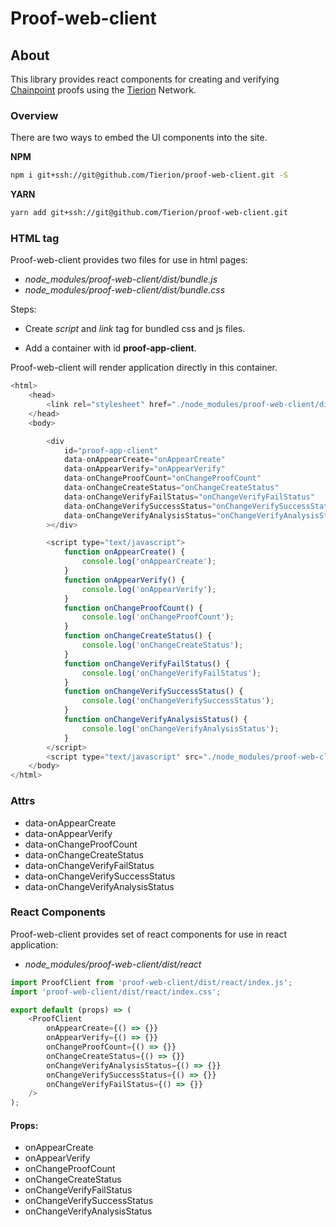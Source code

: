 # Proof-web-client

## About

This library provides react components for creating and verifying [Chainpoint](https://chainpoint.org) proofs using the [Tierion](https://tierion.com) Network.

### Overview

There are two ways to embed the UI components into the site.

__NPM__

```bash
npm i git+ssh://git@github.com/Tierion/proof-web-client.git -S
```

__YARN__

```bash
yarn add git+ssh://git@github.com/Tierion/proof-web-client.git
```

### HTML tag

Proof-web-client provides two files for use in html pages:
* *node_modules/proof-web-client/dist/bundle.js*
* *node_modules/proof-web-client/dist/bundle.css*

Steps:

* Create *script* and *link* tag for bundled css and js files.

* Add a container with id __proof-app-client__.

Proof-web-client will render application directly in this container.

```js
<html>
    <head>
        <link rel="stylesheet" href="./node_modules/proof-web-client/dist/bundle.css" />
    </head>
    <body>

        <div
            id="proof-app-client"
            data-onAppearCreate="onAppearCreate"
            data-onAppearVerify="onAppearVerify"
            data-onChangeProofCount="onChangeProofCount"
            data-onChangeCreateStatus="onChangeCreateStatus"
            data-onChangeVerifyFailStatus="onChangeVerifyFailStatus"
            data-onChangeVerifySuccessStatus="onChangeVerifySuccessStatus"
            data-onChangeVerifyAnalysisStatus="onChangeVerifyAnalysisStatus"
        ></div>

        <script type="text/javascript">
            function onAppearCreate() {
                console.log('onAppearCreate');
            }
            function onAppearVerify() {
                console.log('onAppearVerify');
            }
            function onChangeProofCount() {
                console.log('onChangeProofCount');
            }
            function onChangeCreateStatus() {
                console.log('onChangeCreateStatus');
            }
            function onChangeVerifyFailStatus() {
                console.log('onChangeVerifyFailStatus');
            }
            function onChangeVerifySuccessStatus() {
                console.log('onChangeVerifySuccessStatus');
            }
            function onChangeVerifyAnalysisStatus() {
                console.log('onChangeVerifyAnalysisStatus');
            }
        </script>
        <script type="text/javascript" src="./node_modules/proof-web-client/dist/bundle.js"></script>
    </body>
</html>
```

### Attrs

* data-onAppearCreate
* data-onAppearVerify
* data-onChangeProofCount
* data-onChangeCreateStatus
* data-onChangeVerifyFailStatus
* data-onChangeVerifySuccessStatus
* data-onChangeVerifyAnalysisStatus

### React Components

Proof-web-client provides set of react components for use in react application:

* *node_modules/proof-web-client/dist/react*

```js
import ProofClient from 'proof-web-client/dist/react/index.js';
import 'proof-web-client/dist/react/index.css';

export default (props) => (
    <ProofClient
        onAppearCreate={() => {}}
        onAppearVerify={() => {}}
        onChangeProofCount={() => {}}
        onChangeCreateStatus={() => {}}
        onChangeVerifyAnalysisStatus={() => {}}
        onChangeVerifySuccessStatus={() => {}}
        onChangeVerifyFailStatus={() => {}}
    />
);
```

#### Props:

* onAppearCreate
* onAppearVerify
* onChangeProofCount
* onChangeCreateStatus
* onChangeVerifyFailStatus
* onChangeVerifySuccessStatus
* onChangeVerifyAnalysisStatus
